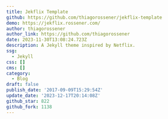 ```yaml
---
title: Jekflix Template
github: https://github.com/thiagorossener/jekflix-template
demo: https://jekflix.rossener.com/
author: thiagorossener
author_link: https://github.com/thiagorossener
date: 2023-11-30T13:08:24.723Z
description: A Jekyll theme inspired by Netflix.
ssg:
  - Jekyll
css: []
cms: []
category:
  - Blog
draft: false
publish_date: '2017-09-09T15:29:54Z'
update_date: '2023-12-17T20:14:08Z'
github_star: 822
github_fork: 1138
---
```

